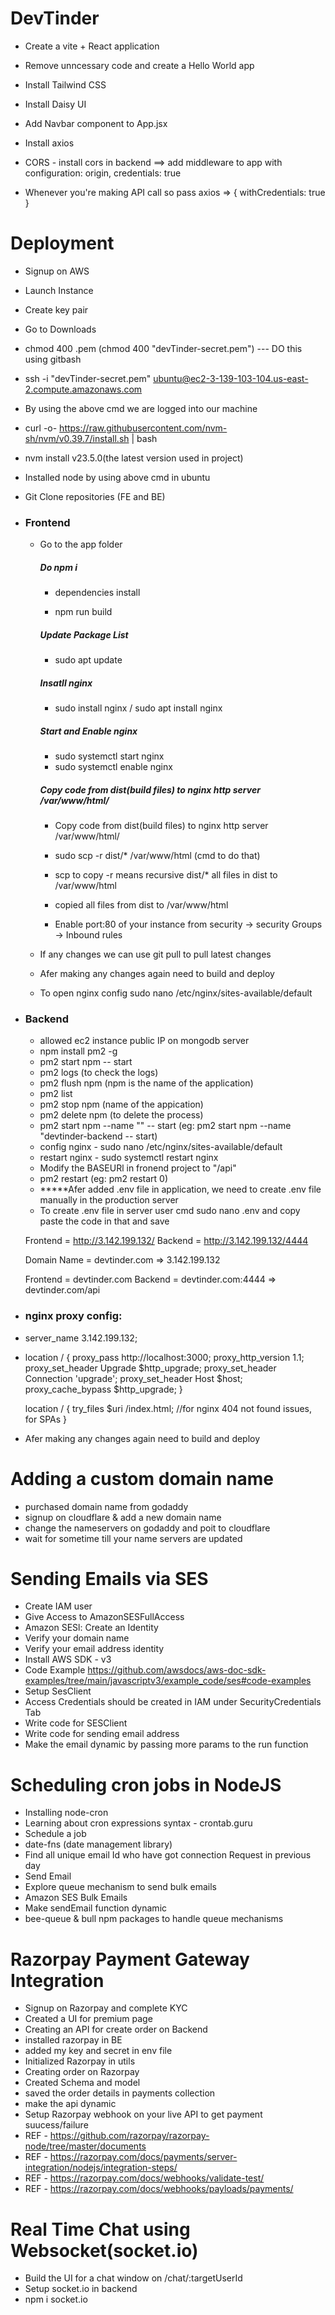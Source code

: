 # DevTinder

- Create a vite + React application
- Remove unncessary code and create a Hello World app
- Install Tailwind CSS
- Install Daisy UI
- Add Navbar component to App.jsx

- Install axios
- CORS - install cors in backend ==> add middleware to app with configuration: origin, credentials: true
- Whenever you're making API call so pass axios => { withCredentials: true }

# Deployment

- Signup on AWS
- Launch Instance
- Create key pair
- Go to Downloads
- chmod 400 <secret>.pem (chmod 400 "devTinder-secret.pem") --- DO this using gitbash
- ssh -i "devTinder-secret.pem" ubuntu@ec2-3-139-103-104.us-east-2.compute.amazonaws.com
- By using the above cmd we are logged into our machine
- curl -o- https://raw.githubusercontent.com/nvm-sh/nvm/v0.39.7/install.sh | bash
- nvm install v23.5.0(the latest version used in project)
- Installed node by using above cmd in ubuntu
- Git Clone repositories (FE and BE)

- ### Frontend

  - Go to the app folder

    ##### Do npm i

    - dependencies install

    - npm run build

    ##### Update Package List

    - sudo apt update

    ##### Insatll nginx

    - sudo install nginx / sudo apt install nginx

    ##### Start and Enable nginx

    - sudo systemctl start nginx
    - sudo systemctl enable nginx

    ##### Copy code from dist(build files) to nginx http server /var/www/html/

    - Copy code from dist(build files) to nginx http server /var/www/html/
    - sudo scp -r dist/\* /var/www/html (cmd to do that)

    - scp to copy -r means recursive dist/\* all files in dist to /var/www/html
    - copied all files from dist to /var/www/html

    - Enable port:80 of your instance from security -> security Groups -> Inbound rules

  - If any changes we can use git pull to pull latest changes

  - Afer making any changes again need to build and deploy

  - To open nginx config sudo nano /etc/nginx/sites-available/default

- ### Backend

  - allowed ec2 instance public IP on mongodb server
  - npm install pm2 -g
  - pm2 start npm -- start
  - pm2 logs (to check the logs)
  - pm2 flush <name> npm (npm is the name of the application)
  - pm2 list
  - pm2 stop <name> npm (name of the appication)
  - pm2 delete <name> npm (to delete the process)
  - pm2 start npm --name "<name>" -- start (eg: pm2 start npm --name "devtinder-backend -- start)
  - config nginx - sudo nano /etc/nginx/sites-available/default
  - restart nginx - sudo systemctl restart nginx
  - Modify the BASEURl in fronend project to "/api"
  - pm2 restart (eg: pm2 restart 0)
  - **\***Afer added .env file in application, we need to create .env file manually in the production server
  - To create .env file in server user cmd sudo nano .env and copy paste the code in that and save

  Frontend = http://3.142.199.132/
  Backend = http://3.142.199.132/4444

  Domain Name = devtinder.com => 3.142.199.132

  Frontend = devtinder.com
  Backend = devtinder.com:4444 => devtinder.com/api

- ### nginx proxy config:

- server_name 3.142.199.132;

- location / {
  proxy_pass http://localhost:3000;
  proxy_http_version 1.1;
  proxy_set_header Upgrade $http_upgrade;
  proxy_set_header Connection 'upgrade';
  proxy_set_header Host $host;
  proxy_cache_bypass $http_upgrade;
  }

  location / {
  try_files $uri /index.html; //for nginx 404 not found issues, for SPAs
  }

- Afer making any changes again need to build and deploy

# Adding a custom domain name

- purchased domain name from godaddy
- signup on cloudflare & add a new domain name
- change the nameservers on godaddy and poit to cloudflare
- wait for sometime till your name servers are updated

# Sending Emails via SES

- Create IAM user
- Give Access to AmazonSESFullAccess
- Amazon SESl: Create an Identity
- Verify your domain name
- Verify your email address identity
- Install AWS SDK - v3
- Code Example https://github.com/awsdocs/aws-doc-sdk-examples/tree/main/javascriptv3/example_code/ses#code-examples
- Setup SesClient
- Access Credentials should be created in IAM under SecurityCredentials Tab
- Write code for SESClient
- Write code for sending email address
- Make the email dynamic by passing more params to the run function

# Scheduling cron jobs in NodeJS

- Installing node-cron
- Learning about cron expressions syntax - crontab.guru
- Schedule a job
- date-fns (date management library)
- Find all unique email Id who have got connection Request in previous day
- Send Email
- Explore queue mechanism to send bulk emails
- Amazon SES Bulk Emails
- Make sendEmail function dynamic
- bee-queue & bull npm packages to handle queue mechanisms

# Razorpay Payment Gateway Integration

- Signup on Razorpay and complete KYC
- Created a UI for premium page
- Creating an API for create order on Backend
- installed razorpay in BE
- added my key and secret in env file
- Initialized Razorpay in utils
- Creating order on Razorpay
- Created Schema and model
- saved the order details in payments collection
- make the api dynamic
- Setup Razorpay webhook on your live API to get payment suucess/failure
- REF - https://github.com/razorpay/razorpay-node/tree/master/documents
- REF - https://razorpay.com/docs/payments/server-integration/nodejs/integration-steps/
- REF - https://razorpay.com/docs/webhooks/validate-test/
- REF - https://razorpay.com/docs/webhooks/payloads/payments/

# Real Time Chat using Websocket(socket.io)

- Build the UI for a chat window on /chat/:targetUserId
- Setup socket.io in backend
- npm i socket.io
